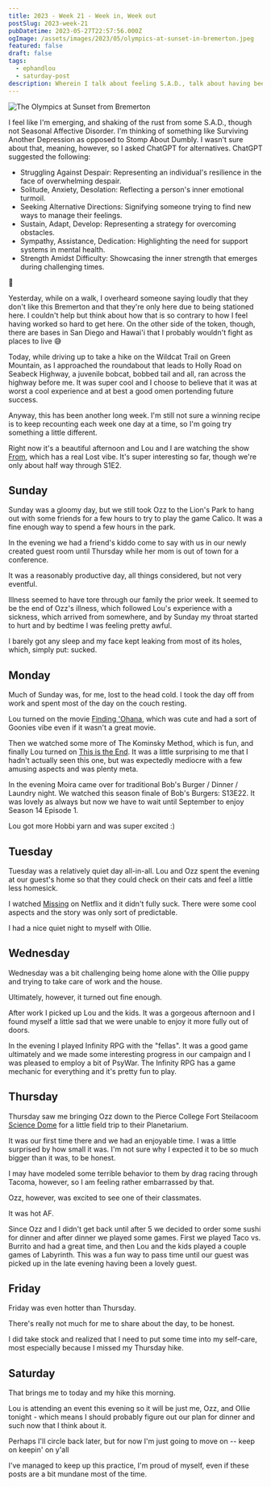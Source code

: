 ```yaml
---
title: 2023 - Week 21 - Week in, Week out
postSlug: 2023-week-21
pubDatetime: 2023-05-27T22:57:56.000Z
ogImage: /assets/images/2023/05/olympics-at-sunset-in-bremerton.jpeg
featured: false
draft: false
tags:
  - ephandlou
  - saturday-post
description: Wherein I talk about feeling S.A.D., talk about having been sick, mention our house guest, and generally describe a mundane week around the ol' homestead
---
```


![The Olympics at Sunset from Bremerton](/assets/images/2023/05/olympics-at-sunset-in-bremerton.jpeg)

I feel like I'm emerging, and shaking of the rust from some S.A.D., though not Seasonal Affective Disorder. I'm thinking of something like Surviving Another Depression as opposed to Stomp About Dumbly. I wasn't sure about that, meaning, however, so I asked ChatGPT for alternatives. ChatGPT suggested the following:

- Struggling Against Despair: Representing an individual's resilience in the face of overwhelming despair.
- Solitude, Anxiety, Desolation: Reflecting a person's inner emotional turmoil.
- Seeking Alternative Directions: Signifying someone trying to find new ways to manage their feelings.
- Sustain, Adapt, Develop: Representing a strategy for overcoming obstacles.
- Sympathy, Assistance, Dedication: Highlighting the need for support systems in mental health.
- Strength Amidst Difficulty: Showcasing the inner strength that emerges during challenging times.

🤔

Yesterday, while on a walk, I overheard someone saying loudly that they don't like this Bremerton and that they're only here due to being stationed here. I couldn't help but think about how that is so contrary to how I feel having worked so hard to get here. On the other side of the token, though, there are bases in San Diego and Hawai'i that I probably wouldn't fight as places to live 😅

Today, while driving up to take a hike on the Wildcat Trail on Green Mountain, as I approached the roundabout that leads to Holly Road on Seabeck Highway, a juvenile bobcat, bobbed tail and all, ran across the highway before me. It was super cool and I choose to believe that it was at worst a cool experience and at best a good omen portending future success.

Anyway, this has been another long week. I'm still not sure a winning recipe is to keep recounting each week one day at a time, so I'm going try something a little different.

Right now it's a beautiful afternoon and Lou and I are watching the show [From](https://www.imdb.com/title/tt9813792/), which has a real Lost vibe. It's super interesting so far, though we're only about half way through S1E2.

## Sunday

Sunday was a gloomy day, but we still took Ozz to the Lion's Park to hang out with some friends for a few hours to try to play the game Calico. It was a fine enough way to spend a few hours in the park.

In the evening we had a friend's kiddo come to say with us in our newly created guest room until Thursday while her mom is out of town for a conference.

It was a reasonably productive day, all things considered, but not very eventful.

Illness seemed to have tore through our family the prior week. It seemed to be the end of Ozz's illness, which followed Lou's experience with a sickness, which arrived from somewhere, and by Sunday my throat started to hurt and by bedtime I was feeling pretty awful.

I barely got any sleep and my face kept leaking from most of its holes, which, simply put: sucked.

## Monday

Much of Sunday was, for me, lost to the head cold. I took the day off from work and spent most of the day on the couch resting.

Lou turned on the movie [Finding 'Ohana](https://www.imdb.com/title/tt10332588/), which was cute and had a sort of Goonies vibe even if it wasn't a great movie.

Then we watched some more of The Kominsky Method, which is fun, and finally Lou turned on [This is the End](https://www.imdb.com/title/tt1245492/). It was a little surprising to me that I hadn't actually seen this one, but was expectedly mediocre with a few amusing aspects and was plenty meta.

In the evening Moira came over for traditional Bob's Burger / Dinner / Laundry night. We watched this season finale of Bob's Burgers: S13E22. It was lovely as always but now we have to wait until September to enjoy Season 14 Episode 1.

Lou got more Hobbi yarn and was super excited :)

## Tuesday

Tuesday was a relatively quiet day all-in-all. Lou and Ozz spent the evening at our guest's home so that they could check on their cats and feel a little less homesick.

I watched [Missing](https://www.imdb.com/title/tt10855768/) on Netflix and it didn't fully suck. There were some cool aspects and the story was only sort of predictable.

I had a nice quiet night to myself with Ollie.

## Wednesday

Wednesday was a bit challenging being home alone with the Ollie puppy and trying to take care of work and the house.

Ultimately, however, it turned out fine enough.

After work I picked up Lou and the kids. It was a gorgeous afternoon and I found myself a little sad that we were unable to enjoy it more fully out of doors.

In the evening I played Infinity RPG with the "fellas". It was a good game ultimately and we made some interesting progress in our campaign and I was pleased to employ a bit of PsyWar. The Infinity RPG has a game mechanic for everything and it's pretty fun to play.

## Thursday

Thursday saw me bringing Ozz down to the Pierce College Fort Steilacoom [Science Dome](https://www.pierce.ctc.edu/science-dome) for a little field trip to their Planetarium.

It was our first time there and we had an enjoyable time. I was a little surprised by how small it was. I'm not sure why I expected it to be so much bigger than it was, to be honest.

I may have modeled some terrible behavior to them by drag racing through Tacoma, however, so I am feeling rather embarrassed by that.

Ozz, however, was excited to see one of their classmates.

It was hot AF.

Since Ozz and I didn't get back until after 5 we decided to order some sushi for dinner and after dinner we played some games. First we played Taco vs. Burrito and had a great time, and then Lou and the kids played a couple games of Labyrinth. This was a fun way to pass time until our guest was picked up in the late evening having been a lovely guest.

## Friday

Friday was even hotter than Thursday.

There's really not much for me to share about the day, to be honest.

I did take stock and realized that I need to put some time into my self-care, most especially because I missed my Thursday hike.

## Saturday

That brings me to today and my hike this morning.

Lou is attending an event this evening so it will be just me, Ozz, and Ollie tonight - which means I should probably figure out our plan for dinner and such now that I think about it.

Perhaps I'll circle back later, but for now I'm just going to move on -- keep on keepin' on y'all

I've managed to keep up this practice, I'm proud of myself, even if these posts are a bit mundane most of the time.
